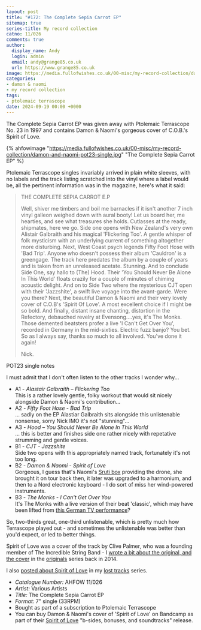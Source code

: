 ```yaml
---
layout: post
title: "#172: The Complete Sepia Carrot EP"
sitemap: true
series-title: My record collection
catno: 11/026
comments: true
author:
  display_name: Andy
  login: admin
  email: andy@grange85.co.uk
  url: https://www.grange85.co.uk
image: https://media.fullofwishes.co.uk/00-misc/my-record-collection/damon-and-naomi-pot23-single.jpg
categories:
- damon & naomi
- my record collection
tags:
- ptolemaic terrascope
date: 2024-09-19 00:00 +0000
---
```

The Complete Sepia Carrot EP was given away with Ptolemaic Terrascope No. 23 in 1997 and contains Damon & Naomi's gorgeous cover of C.O.B.'s Spirit of Love.

{% ahfowimage "https://media.fullofwishes.co.uk/00-misc/my-record-collection/damon-and-naomi-pot23-single.jpg" "The Complete Sepia Carrot EP" %}

Ptolemaic Terrascope singles invariably arrived in plain white sleeves, with no labels and the track listing scratched into the vinyl where a label would be, all the pertinent information was in the magazine, here's what it said:

<blockquote>
<p>THE COMPLETE SEPIA CARROT E.P</p>

<p>Well, shiver me timbers and boil me barnacles if it isn't another 7 inch vinyl galleon weighed down with aural booty! Let us board her, me hearties, and see what treasures she holds. Cutlasses at the ready, shipmates, here we go. Side one opens with New Zealand's very own Alistair Galbraith and his magical 'Flickering Too'. A gentle whisper of folk mysticism with an underlying current of something altogether more disturbing. Next, West Coast psych legends Fifty Foot Hose with 'Bad Trip'. Anyone who doesn't possess their album 'Cauldron' is a greengage. The track here predates the album by a couple of years and is taken from an unreleased acetate. Stunning. And to conclude Side One, say hallo to (The) Hood. Their 'You Should Never Be Alone In This World' floats crazily for a couple of minutes of chiming acoustic delight. And on to Side Two where the mysterious CJT open with their 'Jazzshite', a swift live voyage into the avant-garde. Were you there? Next, the beautiful Damon & Naomi and their very lovely cover of C.O.B's 'Spirit Of Love'. A most excellent choice if I might be so bold. And finally, distant insane chanting, distortion in the Refectory, debauched revelry at Evensong....yes, it's The Monks. Those demented beatsters profer a live 'I Can't Get Over You', recorded in Germany in the mid-sixties. Electric fuzz banjo? You bet. So as I always say, thanks so much to all involved. You've done it again!</p>

<p>Nick.</p>
</blockquote>
<p class="caption">POT23 single notes</p>

I must admit that I don't often listen to the other tracks I wonder why...

 - A1 - _Alastair Galbraith – Flickering Too_  
 This is a rather lovely gentle, folky workout that would sit nicely alongside Damon & Naomi's contribution...
 - A2 - _Fifty Foot Hose - Bad Trip_  
 ... sadly on the EP Alastiar Galbraith sits alongside this unlistenable nonsense, sorry Nick IMO it's not "stunning"...
 - A3 - _Hood – You Should Never Be Alone In This World_  
 ... this is better and finishes side one rather nicely with repetative strumming and gentle voices.
 - B1 - _CJT - Jazzshite_  
 Side two opens with this appropriately named track, fortunately it's not too long.
 - B2 - _Damon & Naomi - Spirit of Love_  
 Gorgeous, I guess that's Naomi's [Sruti box](https://en.wikipedia.org/wiki/Shruti_box) providing the drone, she brought it on tour back then, it later was upgraded to a harmonium, and then to a Nord electronic keyboard - I do sort of miss her wind-powered instruments.
 - B3 - _The Monks - I Can't Get Over You_  
 It's The Monks with a live version of their beat 'classic', which may have been lifted from [this German TV performance](https://www.youtube.com/watch?v=_XTrfIhVEEM)?

So, two-thirds great, one-third unlistenable, which is pretty much how Terrascope played out - and sometimes the unlistenable was better than you'd expect, or led to better things.

Spirit of Love was a cover of the track by Clive Palmer, who was a founding member of The Incredible String Band - I [wrote a bit about the original, and the cover](/2014/05/16/originals-spirit-of-love-by-c-o-b-covered-by-damon-naomi/) in the [originals](/category/originals/) series back in 2014.

I also [posted about Spirit of Love](/2009/05/20/mp3-lost-tracks-5-damon-naomi-spirit-of-love/) in my [lost tracks](/category/lost-tracks) series.

 - *Catalogue Number:* AHFOW 11/026
 - *Artist:* Various Artists
 - *Title:* The Complete Sepia Carrot EP
 - *Format:* 7" single (33RPM)
 - Bought as part of a subscription to Ptolemaic Terrascope
 - You can buy Damon & Naomi's cover of 'Spirit of Love' on Bandcamp as part of their [Spirit of Love](https://damonandnaomi.bandcamp.com/album/spirit-of-love-b-sides-bonuses-and-soundtracks) "b-sides, bonuses, and soundtracks" release.
